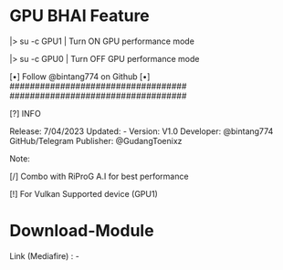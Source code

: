 

# GPU BHAI Feature


  |> su -c GPU1 | Turn ON GPU performance mode
  
  
  
  |> su -c GPU0 | Turn OFF GPU performance mode
  



[•]  Follow @bintang774 on Github  [•]
###################################
###################################

 
[?] INFO

  Release: 7/04/2023
  Updated: -
  Version: V1.0 
  Developer: @bintang774 GitHub/Telegram
  Publisher: @GudangToenixz 
  
  Note:
  
  [/] Combo with RiProG A.I for best performance 
  
  [!] For Vulkan Supported device (GPU1) 

  
  # Download-Module
  
  Link (Mediafire) : -
